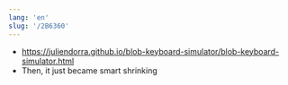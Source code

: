 ```yaml
---
lang: 'en'
slug: '/2B6360'
---
```


- https://juliendorra.github.io/blob-keyboard-simulator/blob-keyboard-simulator.html
- Then, it just became smart shrinking
